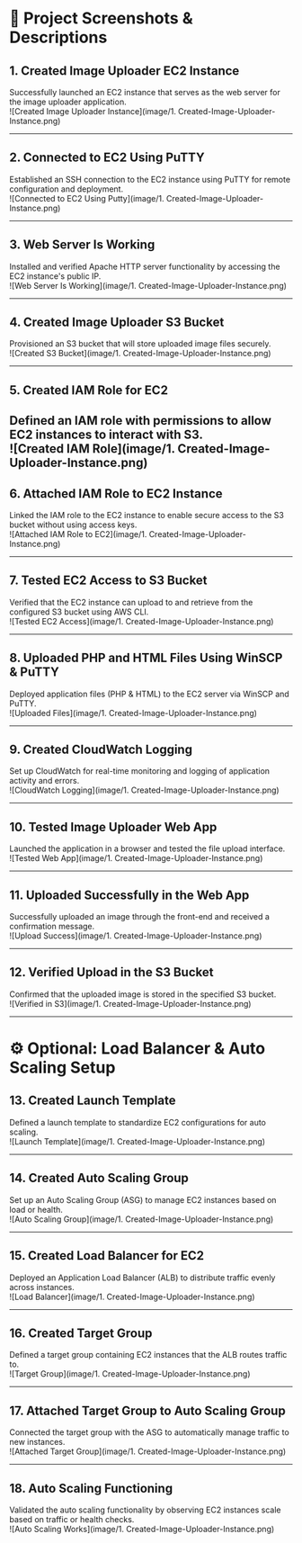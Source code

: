 # 📸 Project Screenshots & Descriptions

## 1. Created Image Uploader EC2 Instance  
Successfully launched an EC2 instance that serves as the web server for the image uploader application.  
![Created Image Uploader Instance](image/1. Created-Image-Uploader-Instance.png)

---

## 2. Connected to EC2 Using PuTTY  
Established an SSH connection to the EC2 instance using PuTTY for remote configuration and deployment.  
![Connected to EC2 Using Putty](image/1. Created-Image-Uploader-Instance.png)

---

## 3. Web Server Is Working  
Installed and verified Apache HTTP server functionality by accessing the EC2 instance's public IP.  
![Web Server Is Working](image/1. Created-Image-Uploader-Instance.png)

---

## 4. Created Image Uploader S3 Bucket  
Provisioned an S3 bucket that will store uploaded image files securely.  
![Created S3 Bucket](image/1. Created-Image-Uploader-Instance.png)

---

## 5. Created IAM Role for EC2  
Defined an IAM role with permissions to allow EC2 instances to interact with S3.  
![Created IAM Role](image/1. Created-Image-Uploader-Instance.png)
---

## 6. Attached IAM Role to EC2 Instance  
Linked the IAM role to the EC2 instance to enable secure access to the S3 bucket without using access keys.  
![Attached IAM Role to EC2](image/1. Created-Image-Uploader-Instance.png)

---

## 7. Tested EC2 Access to S3 Bucket  
Verified that the EC2 instance can upload to and retrieve from the configured S3 bucket using AWS CLI.  
![Tested EC2 Access](image/1. Created-Image-Uploader-Instance.png)

---

## 8. Uploaded PHP and HTML Files Using WinSCP & PuTTY  
Deployed application files (PHP & HTML) to the EC2 server via WinSCP and PuTTY.  
![Uploaded Files](image/1. Created-Image-Uploader-Instance.png)

---

## 9. Created CloudWatch Logging  
Set up CloudWatch for real-time monitoring and logging of application activity and errors.  
![CloudWatch Logging](image/1. Created-Image-Uploader-Instance.png)

---

## 10. Tested Image Uploader Web App  
Launched the application in a browser and tested the file upload interface.  
![Tested Web App](image/1. Created-Image-Uploader-Instance.png)

---

## 11. Uploaded Successfully in the Web App  
Successfully uploaded an image through the front-end and received a confirmation message.  
![Upload Success](image/1. Created-Image-Uploader-Instance.png)

---

## 12. Verified Upload in the S3 Bucket  
Confirmed that the uploaded image is stored in the specified S3 bucket.  
![Verified in S3](image/1. Created-Image-Uploader-Instance.png)

---

# ⚙️ Optional: Load Balancer & Auto Scaling Setup

## 13. Created Launch Template  
Defined a launch template to standardize EC2 configurations for auto scaling.  
![Launch Template](image/1. Created-Image-Uploader-Instance.png)

---

## 14. Created Auto Scaling Group  
Set up an Auto Scaling Group (ASG) to manage EC2 instances based on load or health.  
![Auto Scaling Group](image/1. Created-Image-Uploader-Instance.png)

---

## 15. Created Load Balancer for EC2  
Deployed an Application Load Balancer (ALB) to distribute traffic evenly across instances.  
![Load Balancer](image/1. Created-Image-Uploader-Instance.png)

---

## 16. Created Target Group  
Defined a target group containing EC2 instances that the ALB routes traffic to.  
![Target Group](image/1. Created-Image-Uploader-Instance.png)

---

## 17. Attached Target Group to Auto Scaling Group  
Connected the target group with the ASG to automatically manage traffic to new instances.  
![Attached Target Group](image/1. Created-Image-Uploader-Instance.png)

---

## 18. Auto Scaling Functioning  
Validated the auto scaling functionality by observing EC2 instances scale based on traffic or health checks.  
![Auto Scaling Works](image/1. Created-Image-Uploader-Instance.png)
